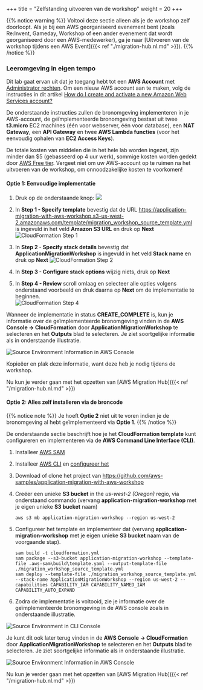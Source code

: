 +++
title = "Zelfstanding uitvoeren van de workshop"
weight = 20
+++

{{% notice warning %}}
Voltooi deze sectie alleen als je de workshop zelf doorloopt. Als je bij een AWS georganiseerd evenement bent (zoals Re:Invent, Gameday, Workshop of een ander evenement dat wordt georganiseerd door een AWS-medewerker), ga je naar [Uitvoeren van de workshop tijdens een AWS Event]({{< ref "./migration-hub.nl.md" >}}).
{{% /notice %}}

### Leeromgeving in eigen tempo

Dit lab gaat ervan uit dat je toegang hebt tot een **AWS Account** met <a href="https://docs.aws.amazon.com/IAM/latest/UserGuide/getting-started_create-admin-group.html" target="_blank">Administrator rechten</a>. Om een nieuw AWS account aan te maken, volg de instructies in dit artikel <a href="https://aws.amazon.com/premiumsupport/knowledge-center/create-and-activate-aws-account/" target="_blank">How do I create and activate a new Amazon Web Services account?</a>

De onderstaande instructies zullen de bronomgeving implementeren in je AWS-account, de geïmplementeerde bronomgeving bestaat uit twee **t3.micro** EC2 machines (één voor webserver, één voor database), een **NAT Gateway**, een **API Gateway** en twee **AWS Lambda functies** (voor het eenvoudig ophalen van **EC2 Access Keys**). 

De totale kosten van middelen die in het hele lab worden ingezet, zijn minder dan $5 (gebasseerd op 4 uur werk), sommige kosten worden gedekt door <a href="https://aws.amazon.com/free/" target="_blank">AWS Free tier</a>. Vergeet niet om uw AWS-account op te ruimen na het uitvoeren van de workshop, om onnoodzakelijke kosten te voorkomen!

#### Optie 1: Eenvoudige implementatie

1. Druk op de onderstaande knop: <a href="https://console.aws.amazon.com/cloudformation/home?region=us-west-2#/stacks/new?stackName=ApplicationMigrationWorkshop&templateURL=https://application-migration-with-aws-workshop.s3-us-west-2.amazonaws.com/template/migration_workshop_source_template.yml" target="_blank"><img src="https://application-migration-with-aws-workshop.s3-us-west-2.amazonaws.com/static/cloudformation-launch-stack.png"></a>

2. In **Step 1 - Specify template** bevestig dat de URL https://application-migration-with-aws-workshop.s3-us-west-2.amazonaws.com/template/migration_workshop_source_template.yml is ingevuld in het veld **Amazon S3 URL** en druk op **Next**
  ![CloudFormation Step 1](/intro/cloudformation-step1.en.png)

3. In **Step 2 - Specify stack details** bevestig dat **ApplicationMigrationWorkshop** is ingevuld in het veld **Stack name** en druk op **Next**
   ![CloudFormation Step 2](/intro/cloudformation-step2.en.png)

4. In **Step 3 - Configure stack options** wijzig niets, druk op **Next**  

5. In **Step 4 - Review** scroll omlaag en selecteer alle opties volgens onderstaand voorbeeld en druk daarna op **Next** om de implementatie te beginnen.  
  ![CloudFormation Step 4](/intro/cloudformation-step4.en.png)

Wanneer de implementatie in status **CREATE_COMPLETE** is, kun je informatie over de geïmplementeerde bronomgeving vinden in de **AWS Console -> CloudFormation** door **ApplicationMigrationWorkshop** te selecteren en het **Outputs** blad te selecteren. Je ziet soortgelijke informatie als in onderstaande illustratie.

![Source Environment Information in AWS Console](/intro/self-service-env-awsconsole-info.en.png)

Kopieëer en plak deze informatie, want deze heb je nodig tijdens de workshop.

Nu kun je verder gaan met het opzetten van [AWS Migration Hub]({{< ref "/migration-hub.nl.md" >}})

#### Optie 2: Alles zelf installeren via de broncode

{{% notice note %}}
Je hoeft **Optie 2** niet uit te voren indien je de bronomgeving al hebt geïmplementeerd via **Optie 1**.
{{% /notice %}}

De onderstaande sectie beschrijft hoe je het **CloudFormation template** kunt configureren en implementeren via de **AWS Command Line Interface (CLI)**.

1. Installeer  <a href="https://docs.aws.amazon.com/serverless-application-model/latest/developerguide/serverless-sam-cli-install.html" target="_blank">AWS SAM</a>

2. Installeer <a href="https://docs.aws.amazon.com/cli/latest/userguide/cli-chap-install.html" target="_blank">AWS CLI</a> en <a href="https://docs.aws.amazon.com/cli/latest/userguide/cli-chap-configure.html" target="_blank">configureer het</a>

3. Download of clone het project van <a href="https://github.com/aws-samples/application-migration-with-aws-workshop" target="_blank">https://github.com/aws-samples/application-migration-with-aws-workshop</a>

4. Creëer een unieke **S3 bucket** in the *us-west-2 (Oregon)* regio, via onderstaand commando (vervang **application-migration-workshop** met je eigen unieke **S3 bucket** naam)

   ```
   aws s3 mb application-migration-workshop --region us-west-2
   ```  

5. Configureer het template en implementeer dat (vervang **application-migration-workshop** met je eigen unieke **S3 bucket** naam van de voorgaande stap).

   ```
   sam build -t cloudformation.yml  
   sam package --s3-bucket application-migration-workshop --template-file .aws-sam\build\template.yaml --output-template-file ./migration_workshop_source_template.yml  
   sam deploy --template-file ./migration_workshop_source_template.yml --stack-name ApplicationMigrationWorkshop --region us-west-2 --capabilities CAPABILITY_IAM CAPABILITY_NAMED_IAM CAPABILITY_AUTO_EXPAND  
   ```

6. Zodra de implementatie is voltooid, zie je informatie over de geïmplementeerde bronomgeving in de AWS console zoals in onderstaande illustratie.

![Source Environment in CLI Console](/intro/self-service-env-cli-info.en.png)

Je kunt dit ook later terug vinden in de **AWS Console -> CloudFormation** door **ApplicationMigrationWorkshop** te selecteren en het **Outputs** blad te selecteren. Je ziet soortgelijke informatie als in onderstaande illustratie.

![Source Environment Information in AWS Console](/intro/self-service-env-awsconsole-info.en.png)

Nu kun je verder gaan met het opzetten van [AWS Migration Hub]({{< ref "/migration-hub.nl.md" >}})
